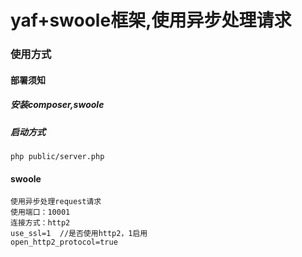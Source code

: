 # yaf+swoole框架,使用异步处理请求
### 使用方式
#### 部署须知
##### 安装composer,swoole
##### 启动方式 
```
php public/server.php
```

#### swoole
```
使用异步处理request请求
使用端口：10001
连接方式：http2
use_ssl=1  //是否使用http2，1启用
open_http2_protocol=true 
```
